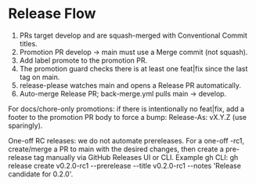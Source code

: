 # Release Flow

1. PRs target develop and are squash-merged with Conventional Commit titles.
2. Promotion PR develop → main must use a Merge commit (not squash).
3. Add label promote to the promotion PR.
4. The promotion guard checks there is at least one feat|fix since the last tag on main.
5. release-please watches main and opens a Release PR automatically.
6. Auto-merge Release PR; back-merge.yml pulls main → develop.

For docs/chore-only promotions: if there is intentionally no feat|fix, add a footer to the promotion PR body to force a bump: Release-As: vX.Y.Z (use sparingly).

One-off RC releases: we do not automate prereleases. For a one-off -rc1, create/merge a PR to main with the desired changes, then create a pre-release tag manually via GitHub Releases UI or CLI. Example gh CLI: gh release create v0.2.0-rc1 --prerelease --title v0.2.0-rc1 --notes 'Release candidate for 0.2.0'.
